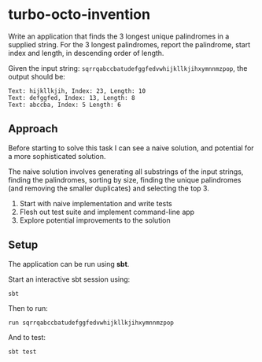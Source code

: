 # turbo-octo-invention

Write an application that finds the 3 longest unique palindromes in a supplied string. For the 3 longest palindromes, report the palindrome, start index and length, in descending order of length.

Given the input string: `sqrrqabccbatudefggfedvwhijkllkjihxymnnmzpop`, the output should be:

```
Text: hijkllkjih, Index: 23, Length: 10
Text: defggfed, Index: 13, Length: 8
Text: abccba, Index: 5 Length: 6
```

## Approach

Before starting to solve this task I can see a naive solution, and potential for a more sophisticated solution.

The naive solution involves generating all substrings of the input strings, finding the palindromes, sorting by size, finding the unique palindromes (and removing the smaller duplicates) and selecting the top 3.

1. Start with naive implementation and write tests
2. Flesh out test suite and implement command-line app
3. Explore potential improvements to the solution

## Setup

The application can be run using __sbt__.

Start an interactive sbt session using:
```
sbt
```
Then to run:
```
run sqrrqabccbatudefggfedvwhijkllkjihxymnnmzpop
```
And to test:
```
sbt test
```